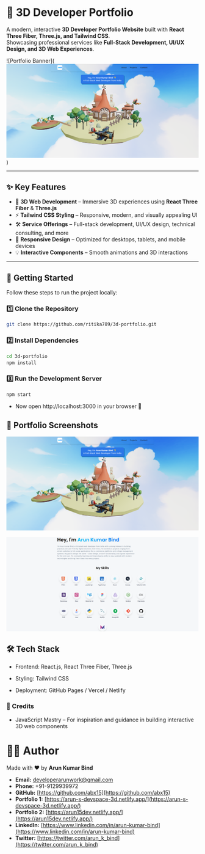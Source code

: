# 🚀 3D Developer Portfolio

A modern, interactive **3D Developer Portfolio Website** built with **React Three Fiber, Three.js, and Tailwind CSS**.  
Showcasing professional services like **Full-Stack Development, UI/UX Design, and 3D Web Experiences**.

![Portfolio Banner](![alt text](image.png))

---

## ✨ Key Features

- 🎨 **3D Web Development** – Immersive 3D experiences using **React Three Fiber** & **Three.js**  
- ⚡ **Tailwind CSS Styling** – Responsive, modern, and visually appealing UI  
- 🛠️ **Service Offerings** – Full-stack development, UI/UX design, technical consulting, and more  
- 📱 **Responsive Design** – Optimized for desktops, tablets, and mobile devices  
- 💡 **Interactive Components** – Smooth animations and 3D interactions  

---

## 📂 Getting Started

Follow these steps to run the project locally:

### 1️⃣ Clone the Repository
```bash
git clone https://github.com/ritika789/3d-portfolio.git

```
### 2️⃣ Install Dependencies
```bash
cd 3d-portfolio
npm install
```
### 3️⃣ Run the Development Server
```bash
npm start

```
- Now open http://localhost:3000
 in your browser 🚀

 ## 📸 Portfolio Screenshots

 ![Landing page](image-1.png)

 ![About Page](image-2.png)

 ## 🛠️ Tech Stack

- Frontend: React.js, React Three Fiber, Three.js

- Styling: Tailwind CSS

- Deployment: GitHub Pages / Vercel / Netlify

### 📝 Credits

 - JavaScript Mastry – For inspiration and guidance in building interactive 3D web components

# 👩‍💻 Author

Made with ❤️ by **Arun Kumar Bind**

- **Email:** developerarunwork@gmail.com  
- **Phone:** +91-9129939972 
- **GitHub:** [https://github.com/abx15](https://github.com/abx15)  
- **Portfolio 1:** [https://arun-s-devspace-3d.netlify.app/](https://arun-s-devspace-3d.netlify.app/)  
- **Portfolio 2:** [https://arun15dev.netlify.app/](https://arun15dev.netlify.app/)  
- **LinkedIn:** [https://www.linkedin.com/in/arun-kumar-bind](https://www.linkedin.com/in/arun-kumar-bind)  
- **Twitter:** [https://twitter.com/arun_k_bind](https://twitter.com/arun_k_bind)
